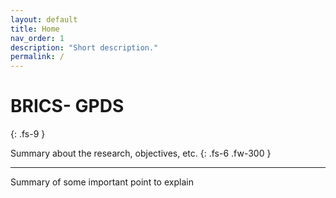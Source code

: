 ```yaml
---
layout: default
title: Home
nav_order: 1
description: "Short description."
permalink: /
---
```


# BRICS- GPDS
{: .fs-9 }

Summary about the research, objectives, etc.
{: .fs-6 .fw-300 }

<!-- [Deepen Understanding](#deepen-understanding){: .btn .btn-primary .fs-5 .mb-4 .mb-md-0 .mr-2 } [View it on GitHub](https://github.com/YuiMatsunaga/gpds2){: .btn .fs-5 .mb-4 .mb-md-0 } -->

---
<!-- 
## Deepen understanding

### Title of some theme  -->

Summary of some important point to explain